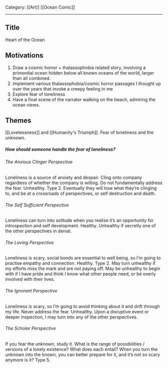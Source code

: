 Category: [[Art]] [[Ocean Comic]]
___
## Title
Heart of the Ocean
## Motivations
1. Draw a cosmic horror + thalassophobia related story, involving a primordial ocean hidden below all known oceans of the world, larger than all combined.
2. Implement various thalassophobia/cosmic horror passages I thought up over the years that invoke a creepy feeling in me 
3. Explore fear of loneliness
4. Have a final scene of the narrator walking on the beach, admiring the ocean views. 
## Themes
[[Lovelessness]] and [[Humanity's Triumph]]. Fear of loneliness and the unknown. 
##### How should someone handle the fear of loneliness? 
###### The Anxious Clinger Perspective
Loneliness is a source of anxiety and despair. Cling onto company regardless of whether the company is willing. Do not fundamentally address the fear. Unhealthy. Type 2. Eventually they will lose what they’re clinging to, and be at a crossroads of perspectives, or self destruction and death. 
###### The Self Sufficient Perspective
Loneliness can turn into solitude when you realise it’s an opportunity for introspection and self development. Healthy. Unhealthy if secretly one of the other perspectives in denial. 
###### The Loving Perspective
Loneliness is scary, social bonds are essential to well being, so I’m going to practise empathy and connection. Healthy. Type 2. May turn unhealthy if my efforts miss the mark and are not paying off. May be unhealthy to begin with if I have pride and think I know what other people need, or be overly involved with their lives. 
###### The Ignorant Perspective
Loneliness is scary, so I’m going to avoid thinking about it and drift through my life. Never address the fear. Unhealthy. Upon a disruptive event or deeper inspection, I may turn into any of the other perspectives. 
###### The Scholar Perspective
If you fear the unknown, study it. What is the range of possibilities / versions of a lonely existence? What does each entail? When you turn the unknown into the known, you can better prepare for it, and it’s not so scary anymore is it? Type 5. 
